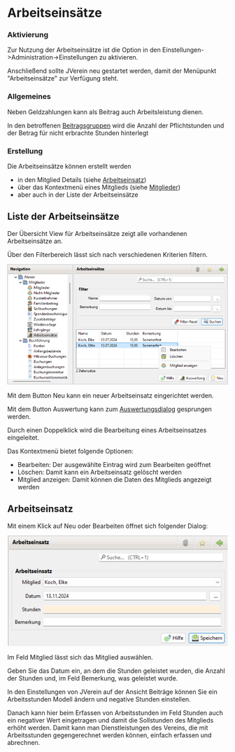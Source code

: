 # Arbeitseinsätze

### Aktivierung

Zur Nutzung der Arbeitseinsätze ist die Option in den Einstellungen->Administration->Einstellungen zu aktivieren.

Anschließend sollte JVerein neu gestartet werden, damit der Menüpunkt "Arbeitseinsätze" zur Verfügung steht.

### Allgemeines

Neben Geldzahlungen kann als Beitrag auch Arbeitsleistung dienen.

In den betroffenen [Beitragsgruppen](../administration/mitglieder/beitragsgruppen.md) wird die Anzahl der Pflichtstunden und der Betrag für nicht erbrachte Stunden hinterlegt

### Erstellung

Die Arbeitseinsätze können erstellt werden

* in den Mitglied Details (siehe [Arbeitseinsatz](../../3.0/mitglieder/content/arbeitseinsatz.md))
* über das Kontextmenü eines Mitglieds (siehe [Mitglieder](content/mitglieder.md))
* aber auch in der Liste der Arbeitseinsätze

## Liste der Arbeitseinsätze

Der Übersicht View für Arbeitseinsätze zeigt alle vorhandenen Arbeitseinsätze an.

Über den Filterbereich lässt sich nach verschiedenen Kriterien filtern.

![](../../../allgemeine-funktionen/mitglieder/img/ArbeitseinsaetzeListeView.png)

Mit dem Button Neu kann ein neuer Arbeitseinsatz eingerichtet werden.

Mit dem Button Auswertung kann zum [Auswertungsdialog](../auswertungen/arbeitseinsatz.md) gesprungen werden.

Durch einen Doppelklick wird die Bearbeitung eines Arbeitseinsatzes eingeleitet.

Das Kontextmenü bietet folgende Optionen:

* Bearbeiten: Der ausgewählte Eintrag wird zum Bearbeiten geöffnet
* Löschen: Damit kann ein Arbeitseinsatz gelöscht werden
* Mitglied anzeigen: Damit können die Daten des Mitglieds angezeigt werden

## Arbeitseinsatz

Mit einem Klick auf Neu oder Bearbeiten öffnet sich folgender Dialog:

![](../../../allgemeine-funktionen/mitglieder/img/ArbeitseinsatzView.png)

Im Feld Mitglied lässt sich das Mitglied auswählen.

Geben Sie das Datum ein, an dem die Stunden geleistet wurden, die Anzahl der Stunden und, im Feld Bemerkung, was geleistet wurde.

In den Einstellungen von JVerein auf der Ansicht Beiträge können Sie ein Arbeitsstunden Modell ändern und negative Stunden einstellen.

Danach kann hier beim Erfassen von Arbeitsstunden im Feld Stunden auch ein negativer Wert eingetragen und damit die Sollstunden des Mitglieds erhöht werden. Damit kann man Dienstleistungen des Vereins, die mit Arbeitsstunden gegengerechnet werden können, einfach erfassen und abrechnen.

